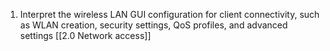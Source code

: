 1. Interpret the wireless LAN GUI configuration for client connectivity, such as WLAN creation, security settings, QoS profiles, and advanced settings [[2.0 Network access]]